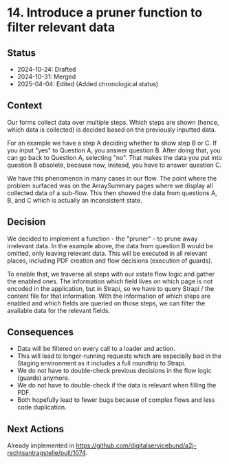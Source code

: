 # 14. Introduce a pruner function to filter relevant data

## Status

- 2024-10-24: Drafted
- 2024-10-31: Merged
- 2025-04-04: Edited (Added chronological status)

## Context

Our forms collect data over multiple steps.
Which steps are shown (hence, which data is collected) is decided based on the previously inputted data.

For an example we have a step A deciding whether to show step B or C.
If you input "yes" to Question A, you answer question B.
After doing that, you can go back to Question A, selecting "no".
That makes the data you put into question B obsolete, because now, instead, you have to answer question C.

We have this phenomenon in many cases in our flow.
The point where the problem surfaced was on the ArraySummary pages where we display all collected data of a sub-flow.
This then showed the data from questions A, B, and C which is actually an inconsistent state.

## Decision

We decided to implement a function - the "pruner" - to prune away irrelevant data.
In the example above, the data from question B would be omitted, only leaving relevant data.
This will be executed in all relevant places, including PDF creation and flow decisions (execution of guards).

To enable that, we traverse all steps with our xstate flow logic and gather the enabled ones.
The information which field lives on which page is not encoded in the application, but in Strapi, so we have to query Strapi / the content file for that information.
With the information of which steps are enabled and which fields are queried on those steps, we can filter the available data for the relevant fields.

## Consequences

- Data will be filtered on every call to a loader and action.
- This will lead to longer-running requests which are especially bad in the Staging environment as it includes a full roundtrip to Strapi.
- We do not have to double-check previous decisions in the flow logic (guards) anymore.
- We do not have to double-check if the data is relevant when filling the PDF.
- Both hopefully lead to fewer bugs because of complex flows and less code duplication.

## Next Actions

Already implemented in https://github.com/digitalservicebund/a2j-rechtsantragstelle/pull/1074.
